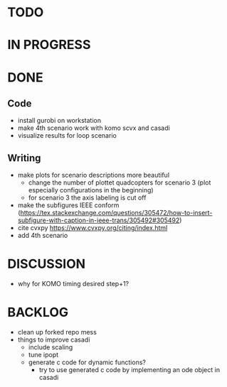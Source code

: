 # TODO

# IN PROGRESS

# DONE
## Code
- install gurobi on workstation
- make 4th scenario work with komo scvx and casadi
- visualize results for loop scenario

## Writing
- make plots for scenario descriptions more beautiful
  - change the number of plottet quadcopters for scenario 3 (plot especially configurations in the beginning)
  - for scenario 3 the axis labeling is cut off
- make the subfigures IEEE conform (https://tex.stackexchange.com/questions/305472/how-to-insert-subfigure-with-caption-in-ieee-trans/305492#305492)
- cite cvxpy https://www.cvxpy.org/citing/index.html
- add 4th scenario

# DISCUSSION
- why for KOMO timing desired step+1?

# BACKLOG
- clean up forked repo mess
- things to improve casadi
  - include scaling
  - tune ipopt
  - generate c code for dynamic functions?
    - try to use generated c code by implementing an ode object in casadi
